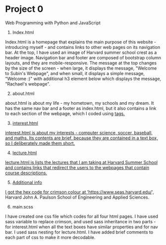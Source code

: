# Project 0

Web Programming with Python and JavaScript

1. Index.html

Index.html is a homepage that explains the main purpose of this website - introducing myself - and contains links to other web pages
on its navigation bar. At the top, I have used an image of Harvard summer school crest as a header image.
Navigation bar and footer are composed of bootstrap column layouts, and they are mobile-responsive. The message at the top changes
by the size of the screen - when large, it displays the message, "Welcome to Subin's Webpage", and when small, it displays a simple
message, "Welcome :)" with additional h3 element below which displays the message, "Rachael's webpage".

2. about.html

about.html is about my life - my hometown, my schools and my dream. It has the same nav bar and a footer as index.html, but it also
contains a link to each section of the webpage, which I coded using <a href = "#id"> tags.

3. interest.html

interest.html is about my interests - computer science, soccer, baseball, and maths. Its contents are brief, because they are
contained in a text box, so I deliberately made them short.

4. lecture.html

lecture.html is lists the lectures that I am taking at Harvard Summer School and contains links that redirect the users to the
webpages that contain course descriptions.

5. Additional info

I got the hex code for crimson colour at 'https://www.seas.harvard.edu/', Harvard John A. Paulson School of Engineering and
Applied Sciences.

6. main.scss

I have created one css file which codes for all four html pages. I have used sass variable to replace crimson, and used sass
inheritance in two parts - for interest.html when all the text boxes have similar properties and for nav bar. I used sass
nesting for lecture.html. I have added brief comments to each part of css to make it more decodable.